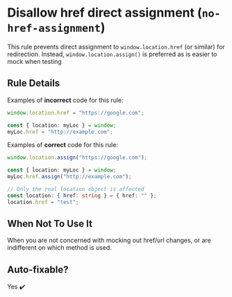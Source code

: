 # Disallow href direct assignment (`no-href-assignment`)

This rule prevents direct assignment to `window.location.href` (or similar) for redirection. Instead, `window.location.assign()` is preferred as is easier to mock when testing

## Rule Details

Examples of **incorrect** code for this rule:

```typescript
window.location.href = "https://google.com";

const { location: myLoc } = window;
myLoc.href = "http://example.com";
```

Examples of **correct** code for this rule:

```typescript
window.location.assign("https://google.com");

const { location: myLoc } = window;
myLoc.href.assign("http://example.com");

// Only the real location object is affected
const location: { href: string } = { href: "" };
location.href = "test";
```

## When Not To Use It

When you are not concerned with mocking out href/url changes, or are indifferent on which method is used.

## Auto-fixable?

Yes ✔️
